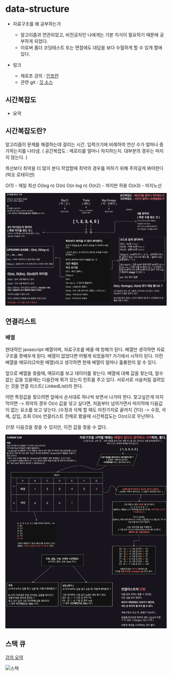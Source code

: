 # data-structure

- 자료구조를 왜 공부하는가

  - 알고리즘과 연관되었고, 비전공자인 나에게는 기본 지식이 필요하기 때문에 공부하게 되었다.
  - 이로써 좀더 코딩테스트 또는 면접에도 대답을 보다 수월하게 할 수 있게 함에 있다.

- 링크
  - 제로초 강의 : [인프런](https://www.inflearn.com/course/%EB%B9%84%EC%A0%84%EA%B3%B5%EC%9E%90-%EC%A0%84%EA%B3%B5%EC%9E%90-%EB%94%B0%EB%9D%BC%EC%9E%A1%EA%B8%B0-%EC%9E%90%EB%A3%8C%EA%B5%AC%EC%A1%B0-javascript?inst=7e8cf207&utm_source=instructor&utm_medium=referral&utm_campaign=inflearn_%ED%8A%B8%EB%9E%98%ED%94%BD_promotion-link)
  - 관련 git : [깃 소스](https://github.com/zerocho/cs-datastructure)

## 시간복잡도

- 요약

## 시간복잡도란?

알고리즘이 문제를 해결하는데 걸리는 시간. 입력크기에 비례하여 연산 수가 얼마나 증가하는지를 나타냄.
( 공간복잡도 : 메로리를 얼마나 차지하는지. 대부분의 경우는 따지지 않는다. )

최선보다 최악을 더 많이 본다.작업할때 최악의 경우를 피하기 위해 주의깊게 봐야한다 (빅오 로테이션)

O(1) - 제일 최선
O(log n)
O(n)
O(n log n)
O(n2) - 까지만 허용
O(n3) - 마지노선

![시간복잡도](/images/Time_complexity.png)

## 연결리스트

### 배열

현대적인 javascript 배열이며, 자료구조를 배울 때 방해가 된다. 배열만 생각하면 자료구조를 못배우게 된다.
배열이 없었다면 어떻게 되었을까? 거기에서 시작이 된다. 이런 배열을 메모리(2차원 배열)라고 생각하면 현재 배열이 얼마나 훌륭한지 알 수 있다.

앞으로 배열을 찾을때, 메모리를 보고 데이터를 찾는다. 배열에 대해 값을 찾는데, 알수 없는 값을 있을때는 다음칸에 뭐가 있는지 힌트를 주고 있다.
서로서로 사슬처럼 걸려있는 것을 연결 리스트( LinkedList)라 한다.

어떤 특정값을 찾으려면 앞에서 순서대로 하나씩 보면서 나가야 한다.
찾고싶은게 마지막이면 -> 최악의 경우 O(n)
값을 넣고 싶다면, 처음부터 넘어가면서 마지막에 다음값이 없는 요소를 보고 넣는다. (수정과 삭제 할 때도 마찬가지로 끝까지 간다) -> 수정, 삭제, 삽입, 조회 O(n)
연결리스트 전체로 봤을때 시간복잡도는 O(n)으로 무난하다.

_단점:_ 다음것을 찾을 수 있지만, 이전 값을 찾을 수 없다.

![연결리스트](/images/linkedlist.png)

## 스택 큐

[강의 요약](https://www.notion.so/Study-c6b38ef02dcd4b279e7a605515344458?p=25a1ede3f1b580d39c67c7895430c29e&pm=s)

![스택](/imgaes/stack_queue.png)
